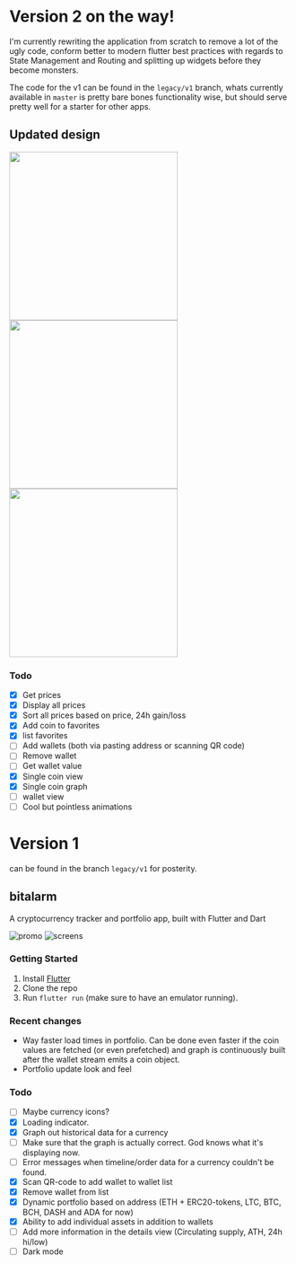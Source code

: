 # Version 2 on the way!

I'm currently rewriting the application from scratch to remove a lot of the ugly code, conform better to modern flutter best practices with regards to State Management and Routing and splitting up widgets before they become monsters.

The code for the v1 can be found in the `legacy/v1` branch, whats currently available in `master` is pretty bare bones functionality wise, but should serve pretty well for a starter for other apps.

## Updated design

<img src="https://user-images.githubusercontent.com/207421/79063575-d8ad3e80-7ca2-11ea-82fb-f7c2eee5d340.png" width="300">
<img src="https://user-images.githubusercontent.com/207421/79063573-d77c1180-7ca2-11ea-8bae-c0df6396327e.png" width="300">
<img src="https://user-images.githubusercontent.com/207421/79063576-d9de6b80-7ca2-11ea-974b-878c38cb4255.png" width="300">

### Todo

- [x] Get prices
- [x] Display all prices
- [x] Sort all prices based on price, 24h gain/loss
- [x] Add coin to favorites
- [x] list favorites
- [ ] Add wallets (both via pasting address or scanning QR code)
- [ ] Remove wallet
- [ ] Get wallet value
- [x] Single coin view
- [x] Single coin graph
- [ ] wallet view
- [ ] Cool but pointless animations

# Version 1

can be found in the branch `legacy/v1` for posterity.

## bitalarm

A cryptocurrency tracker and portfolio app, built with Flutter and Dart

![promo](https://user-images.githubusercontent.com/207421/34814286-5e093d64-f6ad-11e7-978b-1cd1ab929c67.png)
![screens](https://user-images.githubusercontent.com/207421/34814215-2096852c-f6ad-11e7-8e5d-40979e5f5a6f.png)

### Getting Started

1. Install [Flutter](https://flutter.io)
2. Clone the repo
3. Run `flutter run` (make sure to have an emulator running).

### Recent changes

- Way faster load times in portfolio. Can be done even faster if the coin values are fetched (or even prefetched) and graph is continuously built after the wallet stream emits a coin object.
- Portfolio update look and feel

### Todo

- [ ] Maybe currency icons?
- [x] Loading indicator.
- [x] Graph out historical data for a currency
- [ ] Make sure that the graph is actually correct. God knows what it's displaying now.
- [ ] Error messages when timeline/order data for a currency couldn't be found.
- [x] Scan QR-code to add wallet to wallet list
- [x] Remove wallet from list
- [x] Dynamic portfolio based on address (ETH + ERC20-tokens, LTC, BTC, BCH, DASH and ADA for now)
- [x] Ability to add individual assets in addition to wallets
- [ ] Add more information in the details view (Circulating supply, ATH, 24h hi/low)
- [ ] Dark mode
